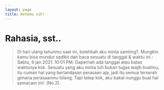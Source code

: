 ```yaml
---
layout: page
title: Ketemu nih!
---
```

# Rahasia, sst..
> Di hari ulang tahunmu saat ini, bolehkah aku minta samting?. Mungkin kamu bisa mundur sedikit dan baca sesuatu di tanggal & waktu ini : Sabtu, 9 jan 2021. 10:01 PM. Gapernah ada tanggal atau batas waktunya kok. Sesuatu yang aku minta tuh bukan tugas wajib buatmu, itu cuman hal yang berlandasan perasaan aja, jadi itu semua terserah gimana perasaanmu bilang. Tapi tetep kok, aku bakal nunggu buat hal semacam ini!. (No.2).